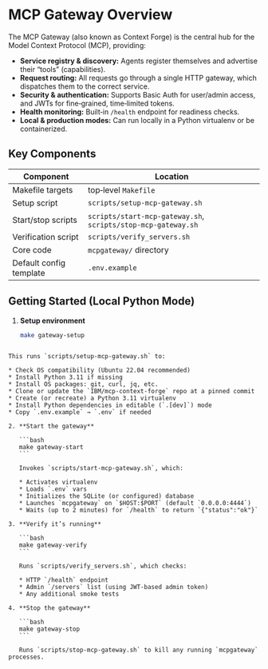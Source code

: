 
# MCP Gateway Overview

The MCP Gateway (also known as Context Forge) is the central hub for the Model Context Protocol (MCP), providing:

- **Service registry & discovery:** Agents register themselves and advertise their “tools” (capabilities).
- **Request routing:** All requests go through a single HTTP gateway, which dispatches them to the correct service.
- **Security & authentication:** Supports Basic Auth for user/admin access, and JWTs for fine‑grained, time‑limited tokens.
- **Health monitoring:** Built‑in `/health` endpoint for readiness checks.
- **Local & production modes:** Can run locally in a Python virtualenv or be containerized.

## Key Components

| Component                | Location                        |
|--------------------------|---------------------------------|
| Makefile targets         | top‑level `Makefile`            |
| Setup script             | `scripts/setup-mcp-gateway.sh`  |
| Start/stop scripts       | `scripts/start-mcp-gateway.sh`, `scripts/stop-mcp-gateway.sh` |
| Verification script      | `scripts/verify_servers.sh`     |
| Core code                | `mcpgateway/` directory         |
| Default config template  | `.env.example`                  |

## Getting Started (Local Python Mode)

1. **Setup environment**  
   ```bash
   make gateway-setup
````

This runs `scripts/setup-mcp-gateway.sh` to:

* Check OS compatibility (Ubuntu 22.04 recommended)
* Install Python 3.11 if missing
* Install OS packages: git, curl, jq, etc.
* Clone or update the `IBM/mcp-context-forge` repo at a pinned commit
* Create (or recreate) a Python 3.11 virtualenv
* Install Python dependencies in editable (`.[dev]`) mode
* Copy `.env.example` → `.env` if needed

2. **Start the gateway**

   ```bash
   make gateway-start
   ```

   Invokes `scripts/start-mcp-gateway.sh`, which:

   * Activates virtualenv
   * Loads `.env` vars
   * Initializes the SQLite (or configured) database
   * Launches `mcpgateway` on `$HOST:$PORT` (default `0.0.0.0:4444`)
   * Waits (up to 2 minutes) for `/health` to return `{"status":"ok"}`

3. **Verify it’s running**

   ```bash
   make gateway-verify
   ```

   Runs `scripts/verify_servers.sh`, which checks:

   * HTTP `/health` endpoint
   * Admin `/servers` list (using JWT‑based admin token)
   * Any additional smoke tests

4. **Stop the gateway**

   ```bash
   make gateway-stop
   ```

   Runs `scripts/stop-mcp-gateway.sh` to kill any running `mcpgateway` processes.

